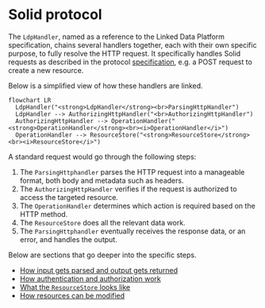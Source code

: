 # Solid protocol

The `LdpHandler`, named as a reference to the Linked Data Platform specification,
chains several handlers together, each with their own specific purpose, to fully resolve the HTTP request.
It specifically handles Solid requests as described
in the protocol [specification](https://solidproject.org/TR/protocol),
e.g. a POST request to create a new resource.

Below is a simplified view of how these handlers are linked.

```mermaid
flowchart LR
  LdpHandler("<strong>LdpHandler</strong><br>ParsingHttpHandler")
  LdpHandler --> AuthorizingHttpHandler("<br>AuthorizingHttpHandler")
  AuthorizingHttpHandler --> OperationHandler("<strong>OperationHandler</strong><br><i>OperationHandler</i>")
  OperationHandler --> ResourceStore("<strong>ResourceStore</strong><br><i>ResourceStore</i>")
```

A standard request would go through the following steps:

1. The `ParsingHttphandler` parses the HTTP request into a manageable format, both body and metadata such as headers.
2. The `AuthorizingHttpHandler` verifies if the request is authorized to access the targeted resource.
3. The `OperationHandler` determines which action is required based on the HTTP method.
4. The `ResourceStore` does all the relevant data work.
5. The `ParsingHttphandler` eventually receives the response data, or an error, and handles the output.

Below are sections that go deeper into the specific steps.

* [How input gets parsed and output gets returned](parsing.md)
* [How authentication and authorization work](authorization.md)
* [What the `ResourceStore` looks like](resource-store.md)
* [How resources can be modified](patching.md)
